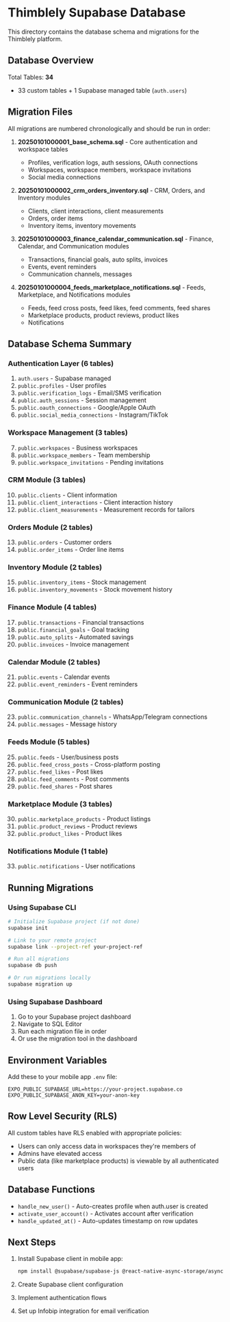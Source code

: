 # Thimblely Supabase Database

This directory contains the database schema and migrations for the Thimblely platform.

## Database Overview

Total Tables: **34**

- 33 custom tables + 1 Supabase managed table (`auth.users`)

## Migration Files

All migrations are numbered chronologically and should be run in order:

1. **20250101000001_base_schema.sql** - Core authentication and workspace tables

   - Profiles, verification logs, auth sessions, OAuth connections
   - Workspaces, workspace members, workspace invitations
   - Social media connections

2. **20250101000002_crm_orders_inventory.sql** - CRM, Orders, and Inventory modules

   - Clients, client interactions, client measurements
   - Orders, order items
   - Inventory items, inventory movements

3. **20250101000003_finance_calendar_communication.sql** - Finance, Calendar, and Communication modules

   - Transactions, financial goals, auto splits, invoices
   - Events, event reminders
   - Communication channels, messages

4. **20250101000004_feeds_marketplace_notifications.sql** - Feeds, Marketplace, and Notifications modules
   - Feeds, feed cross posts, feed likes, feed comments, feed shares
   - Marketplace products, product reviews, product likes
   - Notifications

## Database Schema Summary

### Authentication Layer (6 tables)

1. `auth.users` - Supabase managed
2. `public.profiles` - User profiles
3. `public.verification_logs` - Email/SMS verification
4. `public.auth_sessions` - Session management
5. `public.oauth_connections` - Google/Apple OAuth
6. `public.social_media_connections` - Instagram/TikTok

### Workspace Management (3 tables)

7. `public.workspaces` - Business workspaces
8. `public.workspace_members` - Team membership
9. `public.workspace_invitations` - Pending invitations

### CRM Module (3 tables)

10. `public.clients` - Client information
11. `public.client_interactions` - Client interaction history
12. `public.client_measurements` - Measurement records for tailors

### Orders Module (2 tables)

13. `public.orders` - Customer orders
14. `public.order_items` - Order line items

### Inventory Module (2 tables)

15. `public.inventory_items` - Stock management
16. `public.inventory_movements` - Stock movement history

### Finance Module (4 tables)

17. `public.transactions` - Financial transactions
18. `public.financial_goals` - Goal tracking
19. `public.auto_splits` - Automated savings
20. `public.invoices` - Invoice management

### Calendar Module (2 tables)

21. `public.events` - Calendar events
22. `public.event_reminders` - Event reminders

### Communication Module (2 tables)

23. `public.communication_channels` - WhatsApp/Telegram connections
24. `public.messages` - Message history

### Feeds Module (5 tables)

25. `public.feeds` - User/business posts
26. `public.feed_cross_posts` - Cross-platform posting
27. `public.feed_likes` - Post likes
28. `public.feed_comments` - Post comments
29. `public.feed_shares` - Post shares

### Marketplace Module (3 tables)

30. `public.marketplace_products` - Product listings
31. `public.product_reviews` - Product reviews
32. `public.product_likes` - Product likes

### Notifications Module (1 table)

33. `public.notifications` - User notifications

## Running Migrations

### Using Supabase CLI

```bash
# Initialize Supabase project (if not done)
supabase init

# Link to your remote project
supabase link --project-ref your-project-ref

# Run all migrations
supabase db push

# Or run migrations locally
supabase migration up
```

### Using Supabase Dashboard

1. Go to your Supabase project dashboard
2. Navigate to SQL Editor
3. Run each migration file in order
4. Or use the migration tool in the dashboard

## Environment Variables

Add these to your mobile app `.env` file:

```env
EXPO_PUBLIC_SUPABASE_URL=https://your-project.supabase.co
EXPO_PUBLIC_SUPABASE_ANON_KEY=your-anon-key
```

## Row Level Security (RLS)

All custom tables have RLS enabled with appropriate policies:

- Users can only access data in workspaces they're members of
- Admins have elevated access
- Public data (like marketplace products) is viewable by all authenticated users

## Database Functions

- `handle_new_user()` - Auto-creates profile when auth.user is created
- `activate_user_account()` - Activates account after verification
- `handle_updated_at()` - Auto-updates timestamp on row updates

## Next Steps

1. Install Supabase client in mobile app:

   ```bash
   npm install @supabase/supabase-js @react-native-async-storage/async-storage
   ```

2. Create Supabase client configuration
3. Implement authentication flows
4. Set up Infobip integration for email verification
